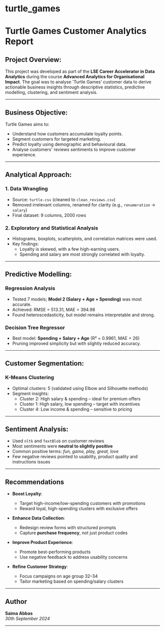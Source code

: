 # turtle_games
# Turtle Games Customer Analytics Report

##  Project Overview:

This project was developed as part of the **LSE Career Accelerator in Data Analytics** during the course **Advanced Analytics for Organisational Impact**. The goal was to analyse 'Turtle Games’ customer data to derive actionable business insights through descriptive statistics, predictive modelling, clustering, and sentiment analysis.

---

## Business Objective:

Turtle Games aims to:
- Understand how customers accumulate loyalty points.
- Segment customers for targeted marketing.
- Predict loyalty using demographic and behavioural data.
- Analyse customers' reviews sentiments to improve customer experience.


---

## Analytical Approach:

### 1. **Data Wrangling**
- Source: `turtle.csv` (cleaned to `clean_reviews.csv`)
- Removed irrelevant columns, renamed for clarity (e.g., `renumeration` → `salary`)
- Final dataset: 9 columns, 2000 rows

### 2. **Exploratory and Statistical Analysis**
- Histograms, boxplots, scatterplots, and correlation matrices were used.
- Key findings:
  - Loyalty is skewed, with a few high-earning users.
  - Spending and salary are most strongly correlated with loyalty.

---

## Predictive Modelling:

### **Regression Analysis**
- Tested 7 models; **Model 2 (Salary + Age + Spending)** was most accurate.
- Achieved: RMSE = 513.31, MAE = 394.98
- Found heteroscedasticity, but model remains interpretable and strong.

### **Decision Tree Regressor**
- Best model: **Spending + Salary + Age** (R² = 0.9961, MAE = 26)
- Pruning improved simplicity but with slightly reduced accuracy.

---

## Customer Segmentation:

### **K-Means Clustering**
- Optimal clusters: 5 (validated using Elbow and Silhouette methods)
- Segment insights:
  - Cluster 2: High salary & spending – ideal for premium offers
  - Cluster 1: High salary, low spending – target with incentives
  - Cluster 4: Low income & spending – sensitive to pricing

---

## Sentiment Analysis:

- Used `nltk` and `TextBlob` on customer reviews
- Most sentiments were **neutral to slightly positive**
- Common positive terms: *fun, game, play, great, love*
- Few negative reviews pointed to usability, product quality and instructions issues

---

## Recommendations

- **Boost Loyalty**:
  - Target high-income/low-spending customers with promotions
  - Reward loyal, high-spending clusters with exclusive offers

- **Enhance Data Collection**:
  - Redesign review forms with structured prompts
  - Capture **purchase frequency**, not just product codes

- **Improve Product Experience**:
  - Promote best-performing products
  - Use negative feedback to address usability concerns

- **Refine Customer Strategy**:
  - Focus campaigns on age group 32–34
  - Tailor marketing based on spending/salary clusters

---


## Author

**Saima Abbas**  
_30th September 2024_

---
